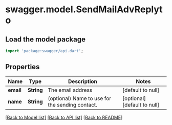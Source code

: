 # swagger.model.SendMailAdvReplyto

## Load the model package
```dart
import 'package:swagger/api.dart';
```

## Properties
Name | Type | Description | Notes
------------ | ------------- | ------------- | -------------
**email** | **String** | The email address | [default to null]
**name** | **String** | (optional) Name to use for the sending contact. | [optional] [default to null]

[[Back to Model list]](../README.md#documentation-for-models) [[Back to API list]](../README.md#documentation-for-api-endpoints) [[Back to README]](../README.md)

